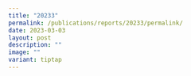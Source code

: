 ```yaml
---
title: "20233"
permalink: /publications/reports/20233/permalink/
date: 2023-03-03
layout: post
description: ""
image: ""
variant: tiptap
---
```

